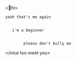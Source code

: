 <👋hi>

    yeah that's me again 
  
  
       i'm a beginner
  
              
            please don't bully me 



</nice too meet you>
